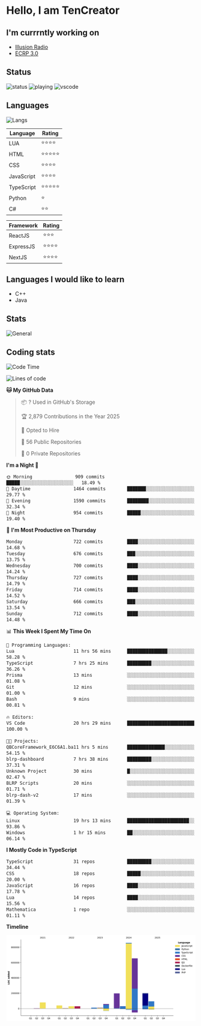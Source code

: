 # Hello, I am TenCreator

## I'm currrntly working on
- [Illusion Radio](https://illusionradio.co.uk/)
- [ECRP 3.0](http://github.com/Emerald-Coast-Roleplay/)

## Status
![status](https://api.statusbadges.me/badge/status/518334475038359555?simple=true&style=for-the-badge)
![playing](https://api.statusbadges.me/badge/playing/518334475038359555?style=for-the-badge)
![vscode](https://api.statusbadges.me/badge/vscode/518334475038359555?style=for-the-badge)

## Languages
![Langs](https://github-readme-stats.vercel.app/api/top-langs/?username=tencreator&layout=compact&theme=radical)


|Language|Rating|
|--------|------|
|LUA|⭐️⭐️⭐️⭐️|
|HTML|⭐️⭐️⭐️⭐️⭐️|
|CSS|⭐️⭐️⭐️⭐️|
|JavaScript|⭐️⭐️⭐️⭐️|
|TypeScript|⭐️⭐️⭐️⭐️⭐️|
|Python|⭐️|
|C#|⭐️⭐️ |

|Framework|Rating|
|--------|------|
|ReactJS|⭐️⭐️⭐|
|ExpressJS|⭐️⭐️⭐️⭐️|
|NextJS|⭐️⭐️⭐⭐️|

## Languages I would like to learn
- C++
- Java

## Stats
![General](https://github-readme-stats.vercel.app/api?username=tencreator&show_icons=true&theme=radical)

## Coding stats

<!--START_SECTION:waka-->
![Code Time](http://img.shields.io/badge/Code%20Time-578%20hrs%2020%20mins-blue)

![Lines of code](https://img.shields.io/badge/From%20Hello%20World%20I%27ve%20Written-2.3%20million%20lines%20of%20code-blue)

**🐱 My GitHub Data** 

> 📦 ? Used in GitHub's Storage 
 > 
> 🏆 2,879 Contributions in the Year 2025
 > 
> 💼 Opted to Hire
 > 
> 📜 56 Public Repositories 
 > 
> 🔑 0 Private Repositories 
 > 
**I'm a Night 🦉** 

```text
🌞 Morning                909 commits         █████░░░░░░░░░░░░░░░░░░░░   18.49 % 
🌆 Daytime                1464 commits        ███████░░░░░░░░░░░░░░░░░░   29.77 % 
🌃 Evening                1590 commits        ████████░░░░░░░░░░░░░░░░░   32.34 % 
🌙 Night                  954 commits         █████░░░░░░░░░░░░░░░░░░░░   19.40 % 
```
📅 **I'm Most Productive on Thursday** 

```text
Monday                   722 commits         ████░░░░░░░░░░░░░░░░░░░░░   14.68 % 
Tuesday                  676 commits         ███░░░░░░░░░░░░░░░░░░░░░░   13.75 % 
Wednesday                700 commits         ████░░░░░░░░░░░░░░░░░░░░░   14.24 % 
Thursday                 727 commits         ████░░░░░░░░░░░░░░░░░░░░░   14.79 % 
Friday                   714 commits         ████░░░░░░░░░░░░░░░░░░░░░   14.52 % 
Saturday                 666 commits         ███░░░░░░░░░░░░░░░░░░░░░░   13.54 % 
Sunday                   712 commits         ████░░░░░░░░░░░░░░░░░░░░░   14.48 % 
```


📊 **This Week I Spent My Time On** 

```text
💬 Programming Languages: 
Lua                      11 hrs 56 mins      ███████████████░░░░░░░░░░   58.28 % 
TypeScript               7 hrs 25 mins       █████████░░░░░░░░░░░░░░░░   36.26 % 
Prisma                   13 mins             ░░░░░░░░░░░░░░░░░░░░░░░░░   01.08 % 
Git                      12 mins             ░░░░░░░░░░░░░░░░░░░░░░░░░   01.00 % 
Bash                     9 mins              ░░░░░░░░░░░░░░░░░░░░░░░░░   00.81 % 

🔥 Editors: 
VS Code                  20 hrs 29 mins      █████████████████████████   100.00 % 

🐱‍💻 Projects: 
QBCoreFramework_E6C6A1.ba11 hrs 5 mins       ██████████████░░░░░░░░░░░   54.15 % 
blrp-dashboard           7 hrs 38 mins       █████████░░░░░░░░░░░░░░░░   37.31 % 
Unknown Project          30 mins             █░░░░░░░░░░░░░░░░░░░░░░░░   02.47 % 
BLRP Scripts             20 mins             ░░░░░░░░░░░░░░░░░░░░░░░░░   01.71 % 
blrp-dash-v2             17 mins             ░░░░░░░░░░░░░░░░░░░░░░░░░   01.39 % 

💻 Operating System: 
Linux                    19 hrs 13 mins      ███████████████████████░░   93.86 % 
Windows                  1 hr 15 mins        ██░░░░░░░░░░░░░░░░░░░░░░░   06.14 % 
```

**I Mostly Code in TypeScript** 

```text
TypeScript               31 repos            █████████░░░░░░░░░░░░░░░░   34.44 % 
CSS                      18 repos            █████░░░░░░░░░░░░░░░░░░░░   20.00 % 
JavaScript               16 repos            ████░░░░░░░░░░░░░░░░░░░░░   17.78 % 
Lua                      14 repos            ████░░░░░░░░░░░░░░░░░░░░░   15.56 % 
Mathematica              1 repo              ░░░░░░░░░░░░░░░░░░░░░░░░░   01.11 % 
```



**Timeline**

![Lines of Code chart](https://raw.githubusercontent.com/tencreator/tencreator/main/assets/bar_graph.png)


<!--END_SECTION:waka-->
